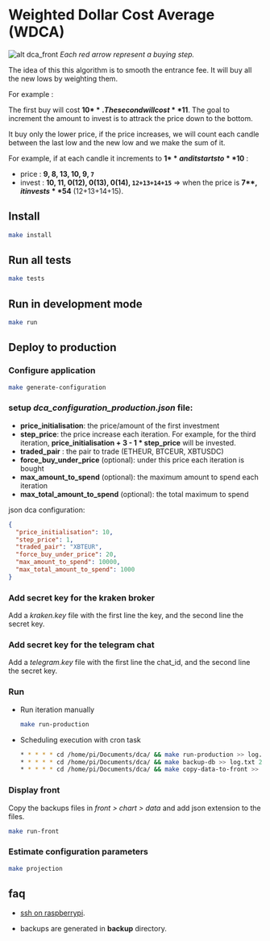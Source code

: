 # Weighted Dollar Cost Average (WDCA)

![alt dca_front](https://pbs.twimg.com/media/Exrc57oWgAY4lqk?format=jpg&name=large)
*Each red arrow represent a buying step.*

The idea of this this algorithm is to smooth the entrance fee. It will buy all the new lows by weighting them.

For example :

The first buy will cost **10$**. The second will cost **11$**. The goal to increment the amount to invest is to attrack the price down to the bottom.

It buy only the lower price, if the price increases, we will count each candle between the last low and the new low and we make the sum of it.

For example, if at each candle it increments to **1$** and it starts to **10$** :

* price : **9, 8, 13, 10, 9, `7`**
* invest : **10, 11, 0(12), 0(13), 0(14), `12+13+14+15`** => when the price is **7$**, it invests **54$** (12+13+14+15).


## Install

```bash
make install
```

## Run all tests

```bash
make tests
```

## Run in development mode

```bash
make run
```

## Deploy to production

### Configure application

```bash
make generate-configuration
```

### setup *dca_configuration_production.json* file:

* **price_initialisation**: the price/amount of the first investment
* **step_price**: the price increase each iteration. For example, for the third iteration, **price_initialisation + 3 -
  1 * step_price** will be invested.
* **traded_pair** : the pair to trade (ETHEUR, BTCEUR, XBTUSDC)
* **force_buy_under_price** (optional): under this price each iteration is bought
* **max_amount_to_spend** (optional): the maximum amount to spend each iteration
* **max_total_amount_to_spend** (optional): the total maximum to spend

json dca configuration:

```json
{
  "price_initialisation": 10,
  "step_price": 1,
  "traded_pair": "XBTEUR",
  "force_buy_under_price": 20,
  "max_amount_to_spend": 10000,
  "max_total_amount_to_spend": 1000
}
```

### Add secret key for the kraken broker

Add a *kraken.key* file with the first line the key, and the second line the secret key.

### Add secret key for the telegram chat

Add a *telegram.key* file with the first line the chat_id, and the second line the secret key.

### Run

*  Run iteration manually

    ```bash
    make run-production
    ```

*  Scheduling execution with cron task

    ```bash
    * * * * * cd /home/pi/Documents/dca/ && make run-production >> log.txt 2>&1
    * * * * * cd /home/pi/Documents/dca/ && make backup-db >> log.txt 2>&1
    * * * * * cd /home/pi/Documents/dca/ && make copy-data-to-front >> log.txt 2>&1
    ```

### Display front

Copy the backups files in *front > chart > data* and add json extension to the files.


```bash
make run-front
```

### Estimate configuration parameters

```bash
make projection
```

## faq 

* [ssh on raspberrypi](https://www.raspberrypi-france.fr/guide/connecter-ssh-raspbian/).

* backups are generated in **backup** directory.
